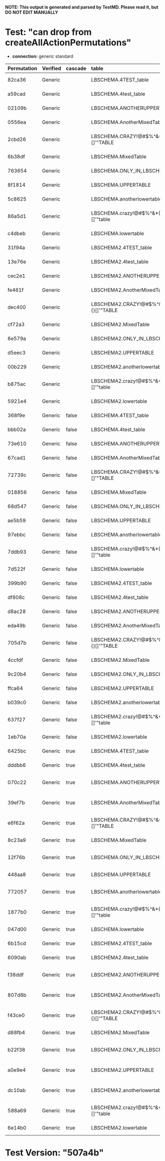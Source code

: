**NOTE: This output is generated and parsed by TestMD. Please read it, but DO NOT EDIT MANUALLY**

# Test: "can drop from createAllActionPermutations" #

- **connection:** generic standard

| Permutation | Verified | cascade | table                                   | OPERATIONS
| :---------- | :------- | :------ | :-------------------------------------- | :------
| 82ca36      | Generic  |         | LBSCHEMA.4TEST_table                    | **plan**: DROP TABLE "LBSCHEMA"."4TEST_table"
| a59cad      | Generic  |         | LBSCHEMA.4test_table                    | **plan**: DROP TABLE "LBSCHEMA"."4test_table"
| 02109b      | Generic  |         | LBSCHEMA.ANOTHERUPPERTABLE              | **plan**: DROP TABLE "LBSCHEMA"."ANOTHERUPPERTABLE"
| 0556ea      | Generic  |         | LBSCHEMA.AnotherMixedTable              | **plan**: DROP TABLE "LBSCHEMA"."AnotherMixedTable"
| 2cbd26      | Generic  |         | LBSCHEMA.CRAZY!@#\$%^&*()_+{}[]'"TABLE  | **plan**: DROP TABLE "LBSCHEMA"."CRAZY!@#\$%^&*()_+{}[]'""TABLE"
| 6b38df      | Generic  |         | LBSCHEMA.MixedTable                     | **plan**: DROP TABLE "LBSCHEMA"."MixedTable"
| 763654      | Generic  |         | LBSCHEMA.ONLY_IN_LBSCHEMA               | **plan**: DROP TABLE "LBSCHEMA"."ONLY_IN_LBSCHEMA"
| 8f1814      | Generic  |         | LBSCHEMA.UPPERTABLE                     | **plan**: DROP TABLE "LBSCHEMA"."UPPERTABLE"
| 5c8625      | Generic  |         | LBSCHEMA.anotherlowertable              | **plan**: DROP TABLE "LBSCHEMA"."anotherlowertable"
| 86a5d1      | Generic  |         | LBSCHEMA.crazy!@#\$%^&*()_+{}[]'"table  | **plan**: DROP TABLE "LBSCHEMA"."crazy!@#\$%^&*()_+{}[]'""table"
| c4dbeb      | Generic  |         | LBSCHEMA.lowertable                     | **plan**: DROP TABLE "LBSCHEMA"."lowertable"
| 31f94a      | Generic  |         | LBSCHEMA2.4TEST_table                   | **plan**: DROP TABLE "LBSCHEMA2"."4TEST_table"
| 13e76e      | Generic  |         | LBSCHEMA2.4test_table                   | **plan**: DROP TABLE "LBSCHEMA2"."4test_table"
| cec2e1      | Generic  |         | LBSCHEMA2.ANOTHERUPPERTABLE             | **plan**: DROP TABLE "LBSCHEMA2"."ANOTHERUPPERTABLE"
| fe461f      | Generic  |         | LBSCHEMA2.AnotherMixedTable             | **plan**: DROP TABLE "LBSCHEMA2"."AnotherMixedTable"
| dec400      | Generic  |         | LBSCHEMA2.CRAZY!@#\$%^&*()_+{}[]'"TABLE | **plan**: DROP TABLE "LBSCHEMA2"."CRAZY!@#\$%^&*()_+{}[]'""TABLE"
| cf72a3      | Generic  |         | LBSCHEMA2.MixedTable                    | **plan**: DROP TABLE "LBSCHEMA2"."MixedTable"
| 6e579a      | Generic  |         | LBSCHEMA2.ONLY_IN_LBSCHEMA2             | **plan**: DROP TABLE "LBSCHEMA2"."ONLY_IN_LBSCHEMA2"
| d5eec3      | Generic  |         | LBSCHEMA2.UPPERTABLE                    | **plan**: DROP TABLE "LBSCHEMA2"."UPPERTABLE"
| 00b229      | Generic  |         | LBSCHEMA2.anotherlowertable             | **plan**: DROP TABLE "LBSCHEMA2"."anotherlowertable"
| b875ac      | Generic  |         | LBSCHEMA2.crazy!@#\$%^&*()_+{}[]'"table | **plan**: DROP TABLE "LBSCHEMA2"."crazy!@#\$%^&*()_+{}[]'""table"
| 5921e4      | Generic  |         | LBSCHEMA2.lowertable                    | **plan**: DROP TABLE "LBSCHEMA2"."lowertable"
| 368f9e      | Generic  | false   | LBSCHEMA.4TEST_table                    | **plan**: DROP TABLE "LBSCHEMA"."4TEST_table"
| bbb02a      | Generic  | false   | LBSCHEMA.4test_table                    | **plan**: DROP TABLE "LBSCHEMA"."4test_table"
| 73e610      | Generic  | false   | LBSCHEMA.ANOTHERUPPERTABLE              | **plan**: DROP TABLE "LBSCHEMA"."ANOTHERUPPERTABLE"
| 67cad1      | Generic  | false   | LBSCHEMA.AnotherMixedTable              | **plan**: DROP TABLE "LBSCHEMA"."AnotherMixedTable"
| 72739c      | Generic  | false   | LBSCHEMA.CRAZY!@#\$%^&*()_+{}[]'"TABLE  | **plan**: DROP TABLE "LBSCHEMA"."CRAZY!@#\$%^&*()_+{}[]'""TABLE"
| 018856      | Generic  | false   | LBSCHEMA.MixedTable                     | **plan**: DROP TABLE "LBSCHEMA"."MixedTable"
| 68d547      | Generic  | false   | LBSCHEMA.ONLY_IN_LBSCHEMA               | **plan**: DROP TABLE "LBSCHEMA"."ONLY_IN_LBSCHEMA"
| ae5b59      | Generic  | false   | LBSCHEMA.UPPERTABLE                     | **plan**: DROP TABLE "LBSCHEMA"."UPPERTABLE"
| 97ebbc      | Generic  | false   | LBSCHEMA.anotherlowertable              | **plan**: DROP TABLE "LBSCHEMA"."anotherlowertable"
| 7ddb93      | Generic  | false   | LBSCHEMA.crazy!@#\$%^&*()_+{}[]'"table  | **plan**: DROP TABLE "LBSCHEMA"."crazy!@#\$%^&*()_+{}[]'""table"
| 7d522f      | Generic  | false   | LBSCHEMA.lowertable                     | **plan**: DROP TABLE "LBSCHEMA"."lowertable"
| 399b90      | Generic  | false   | LBSCHEMA2.4TEST_table                   | **plan**: DROP TABLE "LBSCHEMA2"."4TEST_table"
| df808c      | Generic  | false   | LBSCHEMA2.4test_table                   | **plan**: DROP TABLE "LBSCHEMA2"."4test_table"
| d8ac28      | Generic  | false   | LBSCHEMA2.ANOTHERUPPERTABLE             | **plan**: DROP TABLE "LBSCHEMA2"."ANOTHERUPPERTABLE"
| eda49b      | Generic  | false   | LBSCHEMA2.AnotherMixedTable             | **plan**: DROP TABLE "LBSCHEMA2"."AnotherMixedTable"
| 705d7b      | Generic  | false   | LBSCHEMA2.CRAZY!@#\$%^&*()_+{}[]'"TABLE | **plan**: DROP TABLE "LBSCHEMA2"."CRAZY!@#\$%^&*()_+{}[]'""TABLE"
| 4ccfdf      | Generic  | false   | LBSCHEMA2.MixedTable                    | **plan**: DROP TABLE "LBSCHEMA2"."MixedTable"
| 9c20b4      | Generic  | false   | LBSCHEMA2.ONLY_IN_LBSCHEMA2             | **plan**: DROP TABLE "LBSCHEMA2"."ONLY_IN_LBSCHEMA2"
| ffca64      | Generic  | false   | LBSCHEMA2.UPPERTABLE                    | **plan**: DROP TABLE "LBSCHEMA2"."UPPERTABLE"
| b039c0      | Generic  | false   | LBSCHEMA2.anotherlowertable             | **plan**: DROP TABLE "LBSCHEMA2"."anotherlowertable"
| 637f27      | Generic  | false   | LBSCHEMA2.crazy!@#\$%^&*()_+{}[]'"table | **plan**: DROP TABLE "LBSCHEMA2"."crazy!@#\$%^&*()_+{}[]'""table"
| 1eb70a      | Generic  | false   | LBSCHEMA2.lowertable                    | **plan**: DROP TABLE "LBSCHEMA2"."lowertable"
| 6425bc      | Generic  | true    | LBSCHEMA.4TEST_table                    | **plan**: DROP TABLE "LBSCHEMA"."4TEST_table" CASCADE
| dddbb6      | Generic  | true    | LBSCHEMA.4test_table                    | **plan**: DROP TABLE "LBSCHEMA"."4test_table" CASCADE
| 070c22      | Generic  | true    | LBSCHEMA.ANOTHERUPPERTABLE              | **plan**: DROP TABLE "LBSCHEMA"."ANOTHERUPPERTABLE" CASCADE
| 39ef7b      | Generic  | true    | LBSCHEMA.AnotherMixedTable              | **plan**: DROP TABLE "LBSCHEMA"."AnotherMixedTable" CASCADE
| e6f62a      | Generic  | true    | LBSCHEMA.CRAZY!@#\$%^&*()_+{}[]'"TABLE  | **plan**: DROP TABLE "LBSCHEMA"."CRAZY!@#\$%^&*()_+{}[]'""TABLE" CASCADE
| 8c23a9      | Generic  | true    | LBSCHEMA.MixedTable                     | **plan**: DROP TABLE "LBSCHEMA"."MixedTable" CASCADE
| 12f76b      | Generic  | true    | LBSCHEMA.ONLY_IN_LBSCHEMA               | **plan**: DROP TABLE "LBSCHEMA"."ONLY_IN_LBSCHEMA" CASCADE
| 448aa8      | Generic  | true    | LBSCHEMA.UPPERTABLE                     | **plan**: DROP TABLE "LBSCHEMA"."UPPERTABLE" CASCADE
| 772057      | Generic  | true    | LBSCHEMA.anotherlowertable              | **plan**: DROP TABLE "LBSCHEMA"."anotherlowertable" CASCADE
| 1877b0      | Generic  | true    | LBSCHEMA.crazy!@#\$%^&*()_+{}[]'"table  | **plan**: DROP TABLE "LBSCHEMA"."crazy!@#\$%^&*()_+{}[]'""table" CASCADE
| 047d00      | Generic  | true    | LBSCHEMA.lowertable                     | **plan**: DROP TABLE "LBSCHEMA"."lowertable" CASCADE
| 6b15cd      | Generic  | true    | LBSCHEMA2.4TEST_table                   | **plan**: DROP TABLE "LBSCHEMA2"."4TEST_table" CASCADE
| 6090ab      | Generic  | true    | LBSCHEMA2.4test_table                   | **plan**: DROP TABLE "LBSCHEMA2"."4test_table" CASCADE
| f38ddf      | Generic  | true    | LBSCHEMA2.ANOTHERUPPERTABLE             | **plan**: DROP TABLE "LBSCHEMA2"."ANOTHERUPPERTABLE" CASCADE
| 807d8b      | Generic  | true    | LBSCHEMA2.AnotherMixedTable             | **plan**: DROP TABLE "LBSCHEMA2"."AnotherMixedTable" CASCADE
| f43ce0      | Generic  | true    | LBSCHEMA2.CRAZY!@#\$%^&*()_+{}[]'"TABLE | **plan**: DROP TABLE "LBSCHEMA2"."CRAZY!@#\$%^&*()_+{}[]'""TABLE" CASCADE
| d88fb4      | Generic  | true    | LBSCHEMA2.MixedTable                    | **plan**: DROP TABLE "LBSCHEMA2"."MixedTable" CASCADE
| b22f38      | Generic  | true    | LBSCHEMA2.ONLY_IN_LBSCHEMA2             | **plan**: DROP TABLE "LBSCHEMA2"."ONLY_IN_LBSCHEMA2" CASCADE
| a0e9e4      | Generic  | true    | LBSCHEMA2.UPPERTABLE                    | **plan**: DROP TABLE "LBSCHEMA2"."UPPERTABLE" CASCADE
| dc10ab      | Generic  | true    | LBSCHEMA2.anotherlowertable             | **plan**: DROP TABLE "LBSCHEMA2"."anotherlowertable" CASCADE
| 588a69      | Generic  | true    | LBSCHEMA2.crazy!@#\$%^&*()_+{}[]'"table | **plan**: DROP TABLE "LBSCHEMA2"."crazy!@#\$%^&*()_+{}[]'""table" CASCADE
| 6e14b0      | Generic  | true    | LBSCHEMA2.lowertable                    | **plan**: DROP TABLE "LBSCHEMA2"."lowertable" CASCADE

# Test Version: "507a4b" #